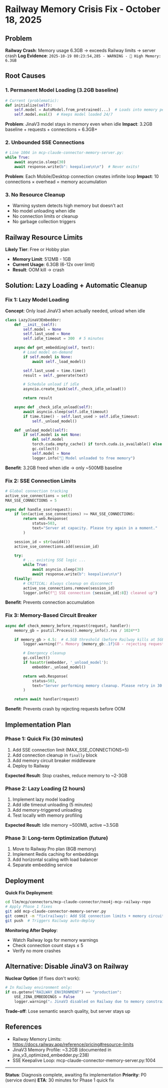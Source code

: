 # Railway Memory Crisis Fix - October 18, 2025

## Problem

**Railway Crash**: Memory usage 6.3GB → exceeds Railway limits → server crash
**Log Evidence**: `2025-10-19 00:23:54,285 - WARNING - 💾 High Memory: 6.3GB`

## Root Causes

### 1. Permanent Model Loading (3.2GB baseline)
```python
# Current (problematic):
def initialize(self):
    self.model = AutoModel.from_pretrained(...)  # Loads into memory permanently
    self.model.eval()  # Keeps model loaded 24/7
```

**Problem**: JinaV3 model stays in memory even when idle
**Impact**: 3.2GB baseline + requests + connections = 6.3GB+

### 2. Unbounded SSE Connections
```python
# Line 1004 in mcp-claude-connector-memory-server.py:
while True:
    await asyncio.sleep(30)
    await response.write(b": keepalive\n\n")  # Never exits!
```

**Problem**: Each Mobile/Desktop connection creates infinite loop
**Impact**: 10 connections × overhead = memory accumulation

### 3. No Resource Cleanup
- Warning system detects high memory but doesn't act
- No model unloading when idle
- No connection limits or cleanup
- No garbage collection triggers

## Railway Resource Limits

**Likely Tier**: Free or Hobby plan
- **Memory Limit**: 512MB - 1GB
- **Current Usage**: 6.3GB (6-12x over limit)
- **Result**: OOM kill → crash

## Solution: Lazy Loading + Automatic Cleanup

### Fix 1: Lazy Model Loading

**Concept**: Only load JinaV3 when actually needed, unload when idle

```python
class LazyJinaV3Embedder:
    def __init__(self):
        self.model = None
        self.last_used = None
        self.idle_timeout = 300  # 5 minutes

    async def get_embedding(self, text):
        # Load model on-demand
        if self.model is None:
            await self._load_model()

        self.last_used = time.time()
        result = self._generate(text)

        # Schedule unload if idle
        asyncio.create_task(self._check_idle_unload())

        return result

    async def _check_idle_unload(self):
        await asyncio.sleep(self.idle_timeout)
        if time.time() - self.last_used > self.idle_timeout:
            self._unload_model()

    def _unload_model(self):
        if self.model is not None:
            del self.model
            torch.cuda.empty_cache() if torch.cuda.is_available() else None
            gc.collect()
            self.model = None
            logger.info("🧹 Model unloaded to free memory")
```

**Benefit**: 3.2GB freed when idle → only ~500MB baseline

### Fix 2: SSE Connection Limits

```python
# Global connection tracking
active_sse_connections = set()
MAX_SSE_CONNECTIONS = 5

async def handle_sse(request):
    if len(active_sse_connections) >= MAX_SSE_CONNECTIONS:
        return web.Response(
            status=503,
            text="Server at capacity. Please try again in a moment."
        )

    session_id = str(uuid4())
    active_sse_connections.add(session_id)

    try:
        # ... existing SSE logic ...
        while True:
            await asyncio.sleep(30)
            await response.write(b": keepalive\n\n")
    finally:
        # CRITICAL: Always cleanup on disconnect
        active_sse_connections.remove(session_id)
        logger.info(f"🧹 SSE connection {session_id[:8]} cleaned up")
```

**Benefit**: Prevents connection accumulation

### Fix 3: Memory-Based Circuit Breaker

```python
async def check_memory_before_request(request, handler):
    memory_gb = psutil.Process().memory_info().rss / 1024**3

    if memory_gb > 4.5:  # 4.5GB threshold (before Railway kills at 5GB)
        logger.warning(f"⚠️ Memory {memory_gb:.1f}GB - rejecting requests")

        # Emergency cleanup
        gc.collect()
        if hasattr(embedder, '_unload_model'):
            embedder._unload_model()

        return web.Response(
            status=503,
            text="Server performing memory cleanup. Please retry in 30 seconds."
        )

    return await handler(request)
```

**Benefit**: Prevents crash by rejecting requests before OOM

## Implementation Plan

### Phase 1: Quick Fix (30 minutes)
1. Add SSE connection limit (MAX_SSE_CONNECTIONS=5)
2. Add connection cleanup in `finally` block
3. Add memory circuit breaker middleware
4. Deploy to Railway

**Expected Result**: Stop crashes, reduce memory to ~2-3GB

### Phase 2: Lazy Loading (2 hours)
1. Implement lazy model loading
2. Add idle timeout unloading (5 minutes)
3. Add memory-triggered unloading
4. Test locally with memory profiling

**Expected Result**: Idle memory ~500MB, active ~3.5GB

### Phase 3: Long-term Optimization (future)
1. Move to Railway Pro plan (8GB memory)
2. Implement Redis caching for embeddings
3. Add horizontal scaling with load balancer
4. Separate embedding service

## Deployment

**Quick Fix Deployment**:
```bash
cd llm/mcp/connectors/mcp-claude-connector/neo4j-mcp-railway-repo
# Apply Phase 1 fixes
git add mcp-claude-connector-memory-server.py
git commit -m "fix(railway): Add SSE connection limits + memory circuit breaker"
git push  # Triggers Railway auto-deploy
```

**Monitoring After Deploy**:
- Watch Railway logs for memory warnings
- Check connection count stays ≤ 5
- Verify no more crashes

## Alternative: Disable JinaV3 on Railway

**Nuclear Option** (if fixes don't work):
```python
# In Railway environment only:
if os.getenv("RAILWAY_ENVIRONMENT") == "production":
    USE_JINA_EMBEDDINGS = False
    logger.warning("⚠️ JinaV3 disabled on Railway due to memory constraints")
```

**Trade-off**: Lose semantic search quality, but server stays up

## References

- Railway Memory Limits: <https://docs.railway.app/reference/pricing#resource-limits>
- JinaV3 Memory Profile: ~3.2GB (documented in jina_v3_optimized_embedder.py:238)
- SSE Keepalive Loop: mcp-claude-connector-memory-server.py:1004

---

**Status**: Diagnosis complete, awaiting fix implementation
**Priority**: P0 (service down)
**ETA**: 30 minutes for Phase 1 quick fix
